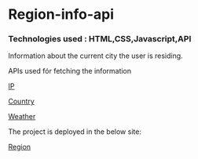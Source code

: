 # Region-info-api

### Technologies used : HTML,CSS,Javascript,API

Information about the current city the user is residing.

APIs used fór fetching the information

[IP](https://ipinfo.io/)

[Country](https://restcountries.eu/)

[Weather](https://openweathermap.org/api)

The project is deployed in the below site:

[Region](https://determined-goodall-cedb56.netlify.app/)


